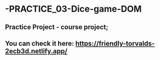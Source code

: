 # -PRACTICE_03-Dice-game-DOM

## Practice Project - course project;
## You can check it here: https://friendly-torvalds-2ecb3d.netlify.app/

